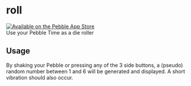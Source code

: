 # roll
[![Available on the Pebble App Store](http://pblweb.com/badge/567050ba2e7c0c788700003d/colour/size)](https://apps.getpebble.com/en_US/application/567050ba2e7c0c788700003d)  
Use your Pebble Time as a die roller

## Usage
By shaking your Pebble or pressing any of the 3 side buttons, a (pseudo) random number between 1 and 6 will be generated and displayed.  A short vibration should also occur.
